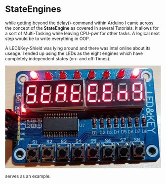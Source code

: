 # StateEngines
while getting beyond the delay()-command within Arduino I came across the concept of the **StateEngine** 
as covered in several Tutorials. It allows for a sort of Multi-Tasking while leaving CPU-pwr for other
tasks. A logical next step would be to write everything in OOP.

A LED&Key-Shield was lying around and there was intel online about its useage. I ended up using the LEDs
as the eight engines which have completely independent states (on- and off-Times).

![LED, 7Segment and Keys-Module](TM1638_StateEng.jpg)

serves as an example.
